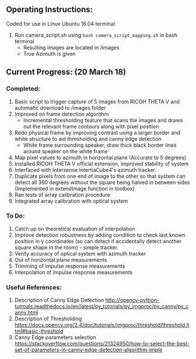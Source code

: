 ## Operating Instructions: 
Coded for use in Linux Ubuntu 16.04 terminal 
1. Run camera_script.sh using `bash camera_script_mapping.sh` in bash terminal 
    - Resulting images are located in /images 
    - True Azimuth is given 

## Current Progress: (20 March 18)  
### Completed: 
1. Basic script to trigger capture of 5 images from RICOH THETA V and automatic download to /images folder 
2. Improved on frame detection algorithm 
    - Incremental thresholding feature that scans the images and draws out the relevant frame contours along with pixel position 
3. Redo physical frame by improving contrast using a larger border and white structure to aid thresholding and canny edge detection
    - White frame surrounding speaker, draw thick black border lines around speaker on the white frame
4. Map pixel values to azimuth in horizontal plane (Accurate to 5 degrees) 
5. Installed RICOH THETA V official extension, improved stability of system
6. Interfaced with Intersense IntertiaCube4's azimuth tracker. 
7. Duplicate pixels from one end of image to the other so that system can detect all 360 degrees without the square being halved in between sides (Implemented in extendImage function in toolbox) 
8. Ran tests of array calibration procedure 
9. Integrated array calibration with optical system 

### To Do: 
1. Catch up on theoretical evaluation of interpolation 
2. Improve detection robustness by adding condition to check last known position in y coordinates (so can detect if accidentally detect another square shape in the room) - simple tracker
3. Verify accuracy of optical system with azimuth tracker
4. Out of horizontal plane measurements 
5. Trimming of impulse response measurements 
6. Interpolation of impulse response measurements 

### Useful References: 
1. Description of Canny Edge Detection http://opencv-python-tutroals.readthedocs.io/en/latest/py_tutorials/py_imgproc/py_canny/py_canny.html
2. Description of Thresholding https://docs.opencv.org/2.4/doc/tutorials/imgproc/threshold/threshold.html#basic-threshold
3. Canny Edge parameters selection https://stackoverflow.com/questions/21324950/how-to-select-the-best-set-of-parameters-in-canny-edge-detection-algorithm-imple
